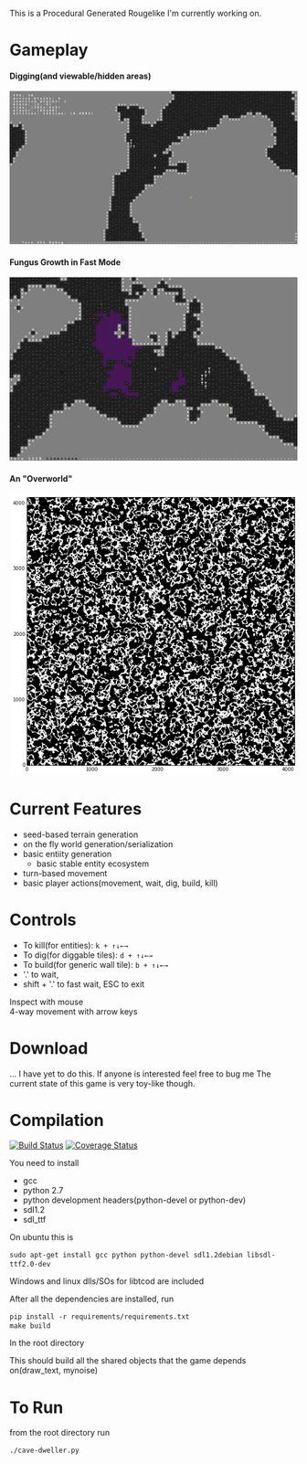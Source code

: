 This is a Procedural Generated Rougelike I'm currently working on.

# Gameplay

#### Digging(and viewable/hidden areas)

![Hidden Areas](media/hidden-areas.gif)

#### Fungus Growth in Fast Mode

![Fungus Growth](media/fungus-growth.gif)

#### An "Overworld"

!["Overworld"](media/4096.png)

# Current Features

- seed-based terrain generation
- on the fly world generation/serialization
- basic entiity generation
    - basic stable entity ecosystem
- turn-based movement
- basic player actions(movement, wait, dig, build, kill)

 # Controls

 * To kill(for entities): `k + ↑↓←→`
 * To dig(for diggable tiles): `d + ↑↓←→`
 * To build(for generic wall tile): `b + ↑↓←→`
 * '.' to wait, 
 * shift + '.' to fast wait, ESC to exit

Inspect with mouse  
4-way movement with arrow keys  

# Download

... I have yet to do this. 
If anyone is interested feel free to bug me 
The current state of this game is very toy-like though. 

# Compilation
[![Build Status](https://travis-ci.org/brycepg/cave-dweller.svg?branch=master)](https://travis-ci.org/brycepg/cave-dweller)
[![Coverage Status](https://coveralls.io/repos/github/brycepg/cave-dweller/badge.svg?branch=master)](https://coveralls.io/github/brycepg/cave-dweller?branch=master)

You need to install 

* gcc
* python 2.7
* python development headers(python-devel or python-dev)
* sdl1.2
* sdl_ttf

On ubuntu this is

    sudo apt-get install gcc python python-devel sdl1.2debian libsdl-ttf2.0-dev

Windows and linux dlls/SOs for libtcod are included

After all the dependencies are installed, run

    pip install -r requirements/requirements.txt
    make build

In the root directory

This should build all the shared objects that the game depends on(draw_text, mynoise)

# To Run

from the root directory run

    ./cave-dweller.py
